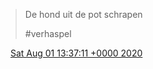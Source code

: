 > De hond uit de pot schrapen  
>   
> \#verhaspel

<img src="../../media/tweet.ico" width="12" /> [Sat Aug 01 13:37:11 +0000 2020](https://twitter.com/DromerDenker/status/1289555782317404163)